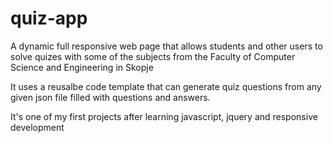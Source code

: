 # quiz-app

A dynamic full responsive web page that allows students and other users to solve quizes with some of the subjects from the Faculty of Computer Science and Engineering in Skopje

It uses a reusalbe code template that can generate quiz questions from any given json file filled with questions and answers.

It's one of my first projects after learning javascript, jquery and responsive development
